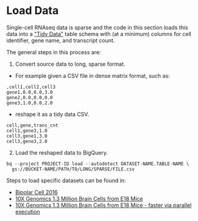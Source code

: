 Load Data
=========

Single-cell RNAseq data is sparse and the code in this section loads this data into a ["Tidy Data"](https://en.wikipedia.org/wiki/Tidy_data) table schema with (at a minimum) columns for cell identifier, gene name, and transcript count.

The general steps in this process are:

1. Convert source data to long, sparse format.

 * For example given a CSV file in dense matrix format, such as:
```
,cell1,cell2,cell3
gene1,0.0,0.0,3.0
gene2,0.0,0.0,0.0
gene3,1.0,0.0,2.0
```
 * reshape it as a tidy data CSV.
```
cell,gene,trans_cnt
cell1,gene3,1.0
cell3,gene1,3.0
cell3,gene3,2.0
```
2. Load the reshaped data to BigQuery.
```
bq --project PROJECT-ID load --autodetect DATASET-NAME.TABLE-NAME \
  gs://BUCKET-NAME/PATH/TO/LONG/SPARSE/FILE.csv
```

Steps to load specific datasets can be found in:

* [Bipolar Cell 2016](./BipolarCell2016.md)
* [10X Genomics 1.3 Million Brain Cells from E18 Mice](./10X_1.3_Million_Brain_Cells_from_E18_Mice.md)
* [10X Genomics 1.3 Million Brain Cells from E18 Mice - faster via parallel execution](./10X_1.3_Million_Brain_Cells_from_E18_Mice_parallel.md)
